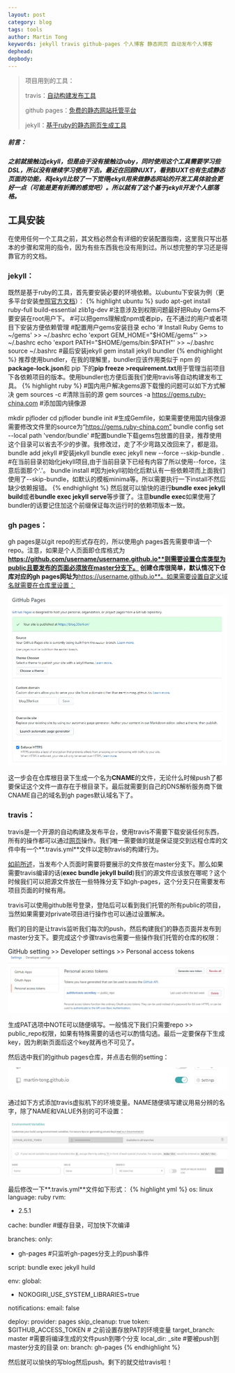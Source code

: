 ```yaml
---
layout: post
category: blog
tags: tools 
author: Martin Tong
keywords: jekyll travis github-pages 个人博客 静态网页 自动发布个人博客
dephead: 
depbody:
---
```


>项目用到的工具：
>
>travis：[自动构建发布工具](https://travis-ci.org/)
>
>github pages：[免费的静态网站托管平台](https://pages.github.com/)
>
>jekyll：[基于ruby的静态网页生成工具](https://jekyllrb.com/)

##### 前言：
##### 之前就接触过jekyll，但是由于没有接触过ruby，同时使用这个工具需要学习些DSL，所以没有继续学习使用下去。最近在回顾NUXT，看到BUXT也有生成静态页面的功能，和jekyll比较了一下觉得jekyll用来做静态网站的开发工具体验会更好一点（可能是更有折腾的感觉吧）。所以就有了这个基于jekyll开发个人部落格。

## 工具安装

在使用任何一个工具之前，其文档必然会有详细的安装配置指南，这里我只写出基本的步骤和常用的指令，因为有些东西我也没有用到过。所以想完整的学习还是得靠官方的文档。

### jekyll：
既然是基于ruby的工具，首先要安装必要的环境依赖。以ubuntu下安装为例（更多平台安装[参照官方文档](https://jekyllrb.com/docs/installation/)）：
{% highlight ubuntu %}
sudo apt-get install ruby-full build-essential zlib1g-dev 
#注意涉及到权限问题最好把Ruby Gems不要安装在root用户下。
#可以把gems理解成npm或者pip，在不通过的用户或者项目下安装方便依赖管理
#配置用户gems安装目录
echo '# Install Ruby Gems to ~/gems' >> ~/.bashrc
echo 'export GEM_HOME="$HOME/gems"' >> ~/.bashrc
echo 'export PATH="$HOME/gems/bin:$PATH"' >> ~/.bashrc
source ~/.bashrc
#最后安装jekyll
gem install jekyll bundler
{% endhighlight %}
推荐使用bundler，在我的理解里，bundler应该作用类似于 npm 的**package-lock.json**和 pip 下的**pip freeze >requirement.txt**用于管理当前项目下各依赖项目的版本。使用bundler也方便后面我们使用travis等自动构建发布工具。
{% highlight ruby %}
#国内用户解决gems源下载慢的问题可以如下方式解决
gem sources -c #清除当前的源
gem sources -a https://gems.ruby-china.com #添加国内镜像源

mkdir pjfloder
cd pjfloder
bundle init #生成Gemfile，如果需要使用国内镜像源需要修改文件里的source为“https://gems.ruby-china.com”
bundle config set --local path 'vendor/bundle' #配置bundle下载gems包放置的目录，推荐使用这个目录可以省去不少的步骤。我修改过，走了不少弯路又改回来了，都是泪。
bundle add jekyll #安装jekyll
bundle exec jekyll new --force --skip-bundle . #在当前目录初始化jekyll项目,由于当前目录下已经有内容了所以使用--force，注意后面那个'.'。
bundle install #因为jekyll初始化后默认有一些依赖项而上面我们使用了--skip-bundle，如默认的模板minima等。所以需要执行一下install不然后缺少依赖报错。
{% endhighlight %}
然后就可以愉快的进行**bundle exec jekyll build**或者**bundle exec jekyll serve**等步骤了。注意**bundle exec**如果使用了bundler的话要记住加这个前缀保证每次运行时的依赖项版本一致。

### gh pages：
gh pages是以git repo的形式存在的，所以使用gh pages首先需要申请一个repo。注意，如果是个人页面即仓库格式为**https://github.com/username/username.github.io**则需要设置仓库类型为public且要发布的页面必须放在master分支下。
创建仓库很简单，默认情况下仓库对应的gh pages网址为**https://username.github.io**。如果需要设置自定义域名就需要在仓库里设置：

![custome domain](/assets/jekyll/custom-domain.JPG)

这一步会在仓库根目录下生成一个名为**CNAME**的文件，无论什么时候push了都要保证这个文件一直存在于根目录下。最后就需要到自己的DNS解析服务商下做CNAME自己的域名到gh pages默认域名下了。

### travis：
travis是一个开源的自动构建及发布平台，使用travis不需要下载安装任何东西，所有的操作都可以通过[网页](https://travis-ci.org/)操作。我们唯一需要做的就是保证提交到远程仓库的文件中有一个**.travis.yml**文件以定制travis的构建行为。

[如前所述](#gh-pages)，当发布个人页面时需要将要展示的文件放在master分支下。那么如果需要travis编译的话(**exec bundle jekyll build**)我们的源文件应该放在哪呢？这个时候我们可以把源文件放在一些特殊分支下如gh-pages，这个分支只在需要发布项目页面的时候有用。


travis可以使用github账号登录，登陆后可以看到我们托管的所有public的项目，当然如果需要对private项目进行操作也可以通过设置解决。

我们的目的是让travis监听我们每次的push，然后构建我们的静态页面并发布到master分支下。要完成这个步骤travis也需要一些操作我们托管的仓库的权限：

GitHub setting >> Developer settings >> Personal access tokens
![申请PAT](/assets/jekyll/pat.JPG)

生成PAT选项中NOTE可以随便填写。一般情况下我们只需要repo >> public_repo权限，如果有特殊需要的话也可以酌情勾选。最后一定要保存下生成key，因为刷新页面后这个key就再也不可见了。

然后选中我们的github pages仓库，并点击右侧的setting：

![travis setting](/assets/jekyll/travis-setting.jpg)

通过如下方式添加travis虚拟机下的环境变量。NAME随便填写建议用易分辨的名字，除了NAME和VALUE外别的可不设置：

![use pat](/assets/jekyll/use-pat.jpg)

最后修改一下**.travis.yml**文件如下形式：
{% highlight yml %}
os: linux
language: ruby
rvm:
  - 2.5.1

cache: bundler #缓存目录，可加快下次编译

branches:
  only:
  - gh-pages #只监听gh-pages分支上的push事件

script: bundle exec jekyll huild

env:
  global:
  - NOKOGIRI_USE_SYSTEM_LIBRARIES=true

notifications:
  email: false

deploy:
  provider: pages
  skip_cleanup: true
  token: $GITHUB_ACCESS_TOKEN  # 之前设置存放PAT的环境变量
  target_branch: master #需要将编译生成的文件push到哪个分支
  local_dir: _site #要被push到master分支的目录
  on:
    branch: gh-pages
{% endhighlight %}

然后就可以愉快的写blog然后push。剩下的就交给travis啦！

